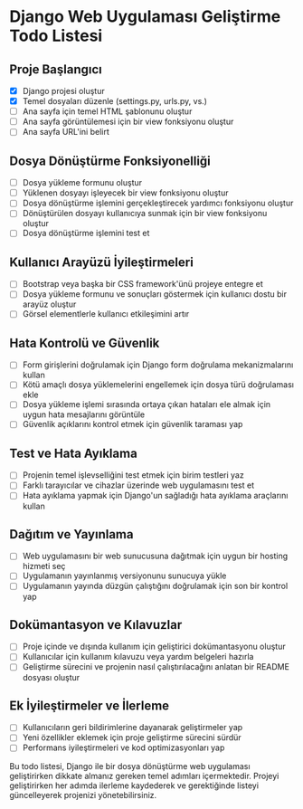 # Django Web Uygulaması Geliştirme Todo Listesi

## Proje Başlangıcı

- [X] Django projesi oluştur
- [X] Temel dosyaları düzenle (settings.py, urls.py, vs.)
- [ ] Ana sayfa için temel HTML şablonunu oluştur
- [ ] Ana sayfa görüntülemesi için bir view fonksiyonu oluştur
- [ ] Ana sayfa URL'ini belirt

## Dosya Dönüştürme Fonksiyonelliği

- [ ] Dosya yükleme formunu oluştur
- [ ] Yüklenen dosyayı işleyecek bir view fonksiyonu oluştur
- [ ] Dosya dönüştürme işlemini gerçekleştirecek yardımcı fonksiyonu oluştur
- [ ] Dönüştürülen dosyayı kullanıcıya sunmak için bir view fonksiyonu oluştur
- [ ] Dosya dönüştürme işlemini test et

## Kullanıcı Arayüzü İyileştirmeleri

- [ ] Bootstrap veya başka bir CSS framework'ünü projeye entegre et
- [ ] Dosya yükleme formunu ve sonuçları göstermek için kullanıcı dostu bir arayüz oluştur
- [ ] Görsel elementlerle kullanıcı etkileşimini artır

## Hata Kontrolü ve Güvenlik

- [ ] Form girişlerini doğrulamak için Django form doğrulama mekanizmalarını kullan
- [ ] Kötü amaçlı dosya yüklemelerini engellemek için dosya türü doğrulaması ekle
- [ ] Dosya yükleme işlemi sırasında ortaya çıkan hataları ele almak için uygun hata mesajlarını görüntüle
- [ ] Güvenlik açıklarını kontrol etmek için güvenlik taraması yap

## Test ve Hata Ayıklama

- [ ] Projenin temel işlevselliğini test etmek için birim testleri yaz
- [ ] Farklı tarayıcılar ve cihazlar üzerinde web uygulamasını test et
- [ ] Hata ayıklama yapmak için Django'un sağladığı hata ayıklama araçlarını kullan

## Dağıtım ve Yayınlama

- [ ] Web uygulamasını bir web sunucusuna dağıtmak için uygun bir hosting hizmeti seç
- [ ] Uygulamanın yayınlanmış versiyonunu sunucuya yükle
- [ ] Uygulamanın yayında düzgün çalıştığını doğrulamak için son bir kontrol yap

## Dokümantasyon ve Kılavuzlar

- [ ] Proje içinde ve dışında kullanım için geliştirici dokümantasyonu oluştur
- [ ] Kullanıcılar için kullanım kılavuzu veya yardım belgeleri hazırla
- [ ] Geliştirme sürecini ve projenin nasıl çalıştırılacağını anlatan bir README dosyası oluştur

## Ek İyileştirmeler ve İlerleme

- [ ] Kullanıcıların geri bildirimlerine dayanarak geliştirmeler yap
- [ ] Yeni özellikler eklemek için proje geliştirme sürecini sürdür
- [ ] Performans iyileştirmeleri ve kod optimizasyonları yap

Bu todo listesi, Django ile bir dosya dönüştürme web uygulaması geliştirirken dikkate almanız gereken temel adımları içermektedir. Projeyi geliştirirken her adımda ilerleme kaydederek ve gerektiğinde listeyi güncelleyerek projenizi yönetebilirsiniz.
